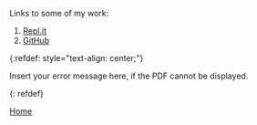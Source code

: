 Links to some of my work:

1. [Repl.it](https://replit.com/@WyattGeorge)
2. [GitHub](https://github.com/wyattg71/)


{:refdef: style="text-align: center;"}
    <object  width="650" height="500" type="application/pdf" data="Resume_Wyatt_George.pdf?#zoom=85&scrollbar=0&toolbar=0&navpanes=0">
        <p>Insert your error message here, if the PDF cannot be displayed.</p>
    </object>
{: refdef}

[Home](/)
